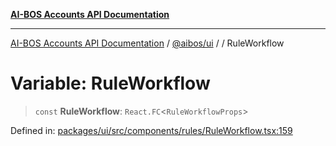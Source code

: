 [**AI-BOS Accounts API Documentation**](../../../README.md)

***

[AI-BOS Accounts API Documentation](../../../README.md) / [@aibos/ui](../README.md) / [](../README.md) / RuleWorkflow

# Variable: RuleWorkflow

> `const` **RuleWorkflow**: `React.FC`\<`RuleWorkflowProps`\>

Defined in: [packages/ui/src/components/rules/RuleWorkflow.tsx:159](https://github.com/pohlai88/accounts/blob/48103fb36d28b2b9bfb33472b6de2f719773cde9/packages/ui/src/components/rules/RuleWorkflow.tsx#L159)
